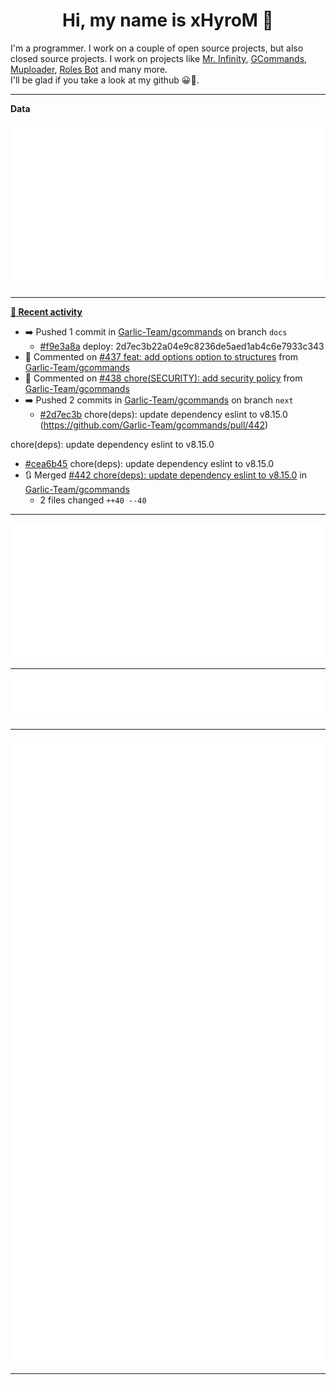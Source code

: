 <p align="center">
    <!-- <img src="https://avatars.githubusercontent.com/u/56601352" width="192" alt="hyro's pfp" /> -->
    <h1 align="center">Hi, my name is xHyroM 👋</h1>
</p>

I'm a programmer. I work on a couple of open source projects, but also closed source projects. I work on projects like [Mr. Infinity](https://discord.com/oauth2/authorize?client_id=720321585625694239&scope=bot%20applications.commands&permissions=8&redirect_uri=https://blobs.gq/imanager&prompt=consent&response_type=code), [GCommands](https://github.com/Garlic-Team/GCommands), [Muploader](https://github.com/xHyroM/Muploder), [Roles Bot](https://github.com/xHyroM/roles-bot) and many more.  
I'll be glad if you take a look at my github 😀👀.

___
**Data**

<img src="https://github.com/xHyroM/xHyroM/blob/master/.cache/base.svg">

___

**[📰 Recent activity](https://github.com/xHyroM)**
* ➡️ Pushed 1 commit in [Garlic-Team/gcommands](https://github.com/Garlic-Team/gcommands) on branch `docs`
  * [#f9e3a8a](https://github.com/Garlic-Team/gcommands/commit/f9e3a8a) deploy: 2d7ec3b22a04e9c8236de5aed1ab4c6e7933c343
* 💬 Commented on [#437 feat: add options option to structures](https://github.com/Garlic-Team/gcommands/issues/437) from [Garlic-Team/gcommands](https://github.com/Garlic-Team/gcommands)
* 💬 Commented on [#438 chore(SECURITY): add security policy](https://github.com/Garlic-Team/gcommands/issues/438) from [Garlic-Team/gcommands](https://github.com/Garlic-Team/gcommands)
* ➡️ Pushed 2 commits in [Garlic-Team/gcommands](https://github.com/Garlic-Team/gcommands) on branch `next`
  * [#2d7ec3b](https://github.com/Garlic-Team/gcommands/commit/2d7ec3b) chore(deps): update dependency eslint to v8.15.0 (https://github.com/Garlic-Team/gcommands/pull/442)

chore(deps): update dependency eslint to v8.15.0
  * [#cea6b45](https://github.com/Garlic-Team/gcommands/commit/cea6b45) chore(deps): update dependency eslint to v8.15.0
* 🔃 Merged [#442 chore(deps): update dependency eslint to v8.15.0](https://github.com/Garlic-Team/gcommands/pull/442) in [Garlic-Team/gcommands](https://github.com/Garlic-Team/gcommands)
  * 2 files changed `++40 --40`


___

<img src="https://github.com/xHyroM/xHyroM/blob/master/.cache/isocalendar.svg">

___

<img src="https://github.com/xHyroM/xHyroM/blob/master/.cache/languages.svg">

___

<img src="https://github.com/xHyroM/xHyroM/blob/master/.cache/achievements.svg">

___
